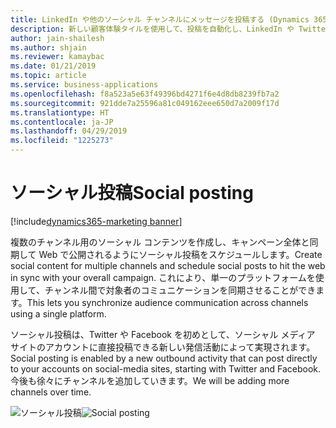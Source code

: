 ```yaml
---
title: LinkedIn や他のソーシャル チャンネルにメッセージを投稿する (Dynamics 365 for Marketing)
description: 新しい顧客体験タイルを使用して、投稿を自動化し、LinkedIn や Twitter などのソーシャル メディア サイト上の連絡先と Dynamics 365 for Marketing を結び付けます
author: jain-shailesh
ms.author: shjain
ms.reviewer: kamaybac
ms.date: 01/21/2019
ms.topic: article
ms.service: business-applications
ms.openlocfilehash: f8a523a5e63f49396bd4271f6e4d8db8239fb7a2
ms.sourcegitcommit: 921dde7a25596a81c049162eee650d7a2009f17d
ms.translationtype: HT
ms.contentlocale: ja-JP
ms.lasthandoff: 04/29/2019
ms.locfileid: "1225273"
---
```

# <a name="social-posting"></a><span data-ttu-id="4b76f-103">ソーシャル投稿</span><span class="sxs-lookup"><span data-stu-id="4b76f-103">Social posting</span></span>
[!include[dynamics365-marketing banner](../includes/dynamics365-marketing.md)]


<span data-ttu-id="4b76f-104">複数のチャンネル用のソーシャル コンテンツを作成し、キャンペーン全体と同期して Web で公開されるようにソーシャル投稿をスケジュールします。</span><span class="sxs-lookup"><span data-stu-id="4b76f-104">Create social content for multiple channels and schedule social posts to hit the web in sync with your overall campaign.</span></span> <span data-ttu-id="4b76f-105">これにより、単一のプラットフォームを使用して、チャンネル間で対象者のコミュニケーションを同期させることができます。</span><span class="sxs-lookup"><span data-stu-id="4b76f-105">This lets you synchronize audience communication across channels using a single platform.</span></span>

<span data-ttu-id="4b76f-106">ソーシャル投稿は、Twitter や Facebook を初めとして、ソーシャル メディア サイトのアカウントに直接投稿できる新しい発信活動によって実現されます。</span><span class="sxs-lookup"><span data-stu-id="4b76f-106">Social posting is enabled by a new outbound activity that can post directly to your accounts on social-media sites, starting with Twitter and Facebook.</span></span> <span data-ttu-id="4b76f-107">今後も徐々にチャンネルを追加していきます。</span><span class="sxs-lookup"><span data-stu-id="4b76f-107">We will be adding more channels over time.</span></span>

<span data-ttu-id="4b76f-108">![ソーシャル投稿](media/socialposting.png "ソーシャル投稿")</span><span class="sxs-lookup"><span data-stu-id="4b76f-108">![Social posting](media/socialposting.png "Social posting")</span></span>
